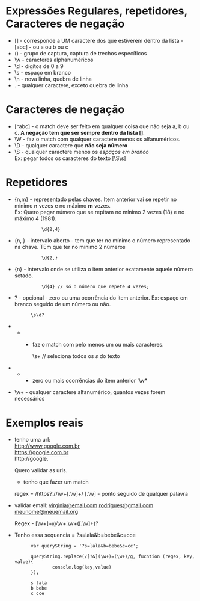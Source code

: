 # Expressões Regulares, repetidores, Caracteres de negação

* [] - corresponde a UM caractere dos que estiverem dentro da lista - [abc] - ou a ou b ou c
* () - grupo de captura, captura de trechos específicos
* \w - caracteres alphanuméricos
* \d - dígitos de 0 a 9
* \s - espaço em branco
* \n - nova linha, quebra de linha
*  . - qualquer caractere, exceto quebra de linha

# Caracteres de negação

* [^abc] -  o match deve ser feito em qualquer coisa que não seja a, b ou c. **A negação tem que ser sempre dentro da lista []**.
* \W - faz o match com qualquer caractere menos os alfanuméricos.
* \D - qualquer caractere que **não seja número**
* \S - qualquer caractere menos os _espaços em branco_   
Ex: pegar todos os caracteres do texto [\S\s]


# Repetidores

* {n,m} - representado pelas chaves. Item anterior vai se repetir no mínimo **n** vezes e no máximo **m** vezes.  
    Ex: Quero pegar número que se repitam no mínimo 2 vezes (18) e no máximo 4 (1981). 
                        
                \d{2,4}

* {n, } -  intervalo aberto - tem que ter no mínimo o número representado na chave. TEm que ter no mínimo 2 números
               
                \d{2,}

* {n} - intervalo onde se utiliza o item anterior exatamente aquele número setado.

                \d{4} // só o número que repete 4 vezes;

* ? - opcional - zero ou uma ocorrência do item anterior.
Ex: espaço em branco seguido de um número ou não.

            \s\d?

* + - faz o match com pelo menos um ou mais caracteres.

        \s+ // seleciona todos os _s_ do texto

* * - zero ou mais ocorrências do item anterior '\w*
* \w+ - qualquer caractere alfanumérico, quantos vezes forem necessários

# Exemplos reais

- tenho uma url:   
   http://www.google.com.br   
   https://google.com.br   
   http://google. 
   
   Quero validar as urls.  
    - tenho que fazer um match

   regex =  /https?:\/\/\w+[.\w]+/
    [.\w] - ponto seguido de qualquer palavra

- validar email:
    virginia@email.com
    rodrigues@gmail.com
    meunome@meuemail.org

    Regex - [\w+]+@\w+\.\w+([.\w]+)?

- Tenho essa sequencia = ?s=lala&b=bebe&c=cce

            var queryString = '?s=lala&b=bebe&c=cc';

            queryString.replace(/[?&](\w+)=(\w+)/g, fucntion (regex, key, value){
                    console.log(key,value)
            });

            s lala
            b bebe
            c cce

